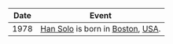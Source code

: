 |Date|Event|
|---|---|
1978 | [Han Solo](https://) is born in [Boston](https://), [USA](https://). 
